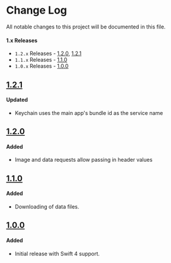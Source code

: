# Change Log
All notable changes to this project will be documented in this file.

#### 1.x Releases
- `1.2.x` Releases - [1.2.0](#120), [1.2.1](#121)
- `1.1.x` Releases - [1.1.0](#110)
- `1.0.x` Releases - [1.0.0](#100)

## [1.2.1](https://github.com/skladek/SKWebServiceController/releases/tag/1.2.1)

#### Updated
- Keychain uses the main app's bundle id as the service name

## [1.2.0](https://github.com/skladek/SKWebServiceController/releases/tag/1.2.0)

#### Added
- Image and data requests allow passing in header values

## [1.1.0](https://github.com/skladek/SKWebServiceController/releases/tag/1.1.0)

#### Added
- Downloading of data files.

## [1.0.0](https://github.com/skladek/SKWebServiceController/releases/tag/1.0.0)

#### Added
- Initial release with Swift 4 support.